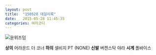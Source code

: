 ```yaml
---
layout: post
title:  "150528 데일리룩"
date:   2015-05-28 11:45:35
categories: 여자코디
---
```


![윤위즈덤](https://lh4.googleusercontent.com/-xlBjsrjaofw/VWhn6GsKqzI/AAAAAAAAACc/ZBzPyRBkpPA/w351-h225-no/0528.jpg)

**상의** 어라운드 더 코너
**하의** 셀비지 PT (NONE)
**신발**  버켄스탁 야라
**시계** 폴바이스
